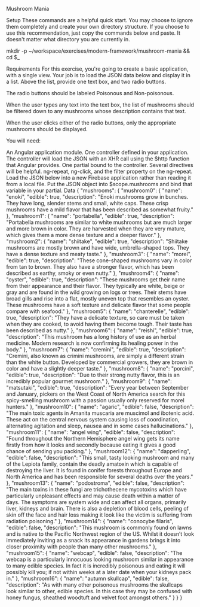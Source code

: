 Mushroom Mania

Setup
These commands are a helpful quick start. You may choose to ignore them completely and create your own directory structure. If you choose to use this recommendation, just copy the commands below and paste. It doesn't matter what directory you are currently in.

mkdir -p ~/workspace/exercises/modern-framework/mushroom-mania && cd $_

Requirements
For this exercise, you're going to create a basic application, with a single view. Your job is to load the JSON data below and display it in a list. Above the list, provide one text box, and two radio buttons.

The radio buttons should be labeled Poisonous and Non-poisonous.

When the user types any text into the text box, the list of mushrooms should be filtered down to any mushrooms whose description contains that text.

When the user clicks either of the radio buttons, only the appropriate mushrooms should be displayed.

You will need:

An Angular application module.
One controller defined in your application. The controller will load the JSON with an XHR call using the $http function that Angular provides.
One partial bound to the controller.
Several directives will be helpful. ng-repeat, ng-click, and the filter property on the ng-repeat.
Load the JSON below into a new Firebase application rather than reading it from a local file.
Put the JSON object into $scope.mushrooms and bind that variable in your partial.
Data
{
    "mushrooms": {
        "mushroom0": {
            "name": "enoki",
            "edible": true,
            "description": "Enoki mushrooms grow in bunches. They have long, slender stems and small, white caps. These crisp mushrooms have a mild flavor that has been described as somewhat fruity."
        },
        "mushroom1": {
            "name": "portabella",
            "edible": true,
            "description": "Portabella mushrooms are similar to white mushrooms but are much larger and more brown in color. They are harvested when they are very mature, which gives them a more dense texture and a deeper flavor."
        },
        "mushroom2": {
            "name": "shiitake",
            "edible": true,
            "description": "Shiitake mushrooms are mostly brown and have wide, umbrella-shaped tops. They have a dense texture and meaty taste."
        },
        "mushroom3": {
            "name": "morel",
            "edible": true,
            "description": "These cone-shaped mushrooms vary in color from tan to brown. They also have a stronger flavor, which has been described as earthy, smoky or even nutty."
        },
        "mushroom4": {
            "name": "oyster",
            "edible": true,
            "description": "These mushrooms get their name from their appearance and their flavor. They typically are white, beige or gray and are found in the wild growing on logs or trees. Their stems have broad gills and rise into a flat, mostly uneven top that resembles an oyster. These mushrooms have a soft texture and delicate flavor that some people compare with seafood."
        },
        "mushroom5": {
            "name": "chanterelle",
            "edible": true,
            "description": "They have a delicate texture, so care must be taken when they are cooked, to avoid having them become tough. Their taste has been described as nutty."
        },
        "mushroom6": {
            "name": "reishi",
            "edible": true,
            "description": "This mushroom has a long history of use as an herbal medicine. Modern research is now confirming its healing power in the body."
        },
        "mushroom7": {
            "name": "cremini",
            "edible": true,
            "description": "Cremini, also known as crimini mushrooms, are simply a different strain than the white button. Developed by commercial growers, they are brown in color and have a slightly deeper taste."
        },
        "mushroom8": {
            "name": "porcini",
            "edible": true,
            "description": "Due to their strong nutty flavor, this is an incredibly popular gourmet mushroom."
        },
        "mushroom9": {
            "name": "matsutaki",
            "edible": true,
            "description": "Every year between September and January, pickers on the West Coast of North America search for this spicy-smelling mushroom with a passion usually only reserved for morel hunters."
        },
        "mushroom10": {
            "name": "agaric",
            "edible": false,
            "description": "The main toxic agents in Amanita muscaria are muscimol and ibotenic acid. These act on the central nervous system causing loss of coordination, alternating agitation and sleep, nausea and in some cases hallucinations."
        },
        "mushroom11": {
            "name": "angel wing",
            "edible": false,
            "description": "Found throughout the Northern Hemisphere angel wing gets its name firstly from how it looks and secondly because eating it gives a good chance of sending you packing."
        },
        "mushroom12": {
            "name": "dapperling",
            "edible": false,
            "description": "This small, tasty looking mushroom and many of the Lepiota family, contain the deadly amatoxin which is capable of destroying the liver. It is found in conifer forests throughout Europe and North America and has been responsible for several deaths over the years."
        },
        "mushroom13": {
            "name": "podostroma",
            "edible": false,
            "description": "The main toxins in these fungi are trichothecene mycotoxins which have particularly unpleasant effects and may cause death within a matter of days. The symptoms are system wide and can affect all organs, primarily liver, kidneys and brain. There is also a depletion of blood cells, peeling of skin off the face and hair loss making it look like the victim is suffering from radiation poisoning."
        },
        "mushroom14": {
            "name": "conocybe filaris",
            "edible": false,
            "description": "This mushroom is commonly found on lawns and is native to the Pacific Northwest region of the US. Whilst it doesn’t look immediately inviting as a snack its appearance in gardens brings it into closer proximity with people than many other mushrooms."
        },
        "mushroom15": {
            "name": "webcap",
            "edible": false,
            "description": "The webcap is a particularly innocuous looking mushroom similar in appearance to many edible species. In fact it is incredibly poisonous and eating it will possibly kill you; if not within weeks at a later date when your kidneys pack in."
        },
        "mushroom16": {
            "name": "autumn skullcap",
            "edible": false,
            "description": "As with many other poisonous mushrooms the skullcaps look similar to other, edible species. In this case they may be confused with honey fungus, sheathed woodtuft and velvet foot amongst others."
        }
    }
}